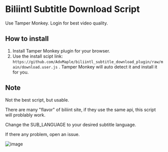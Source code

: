 # Biliintl Subtitle Download Script
Use Tamper Monkey. Login for best video quality.

## How to install
  1. Install Tamper Monkey plugin for your browser.
  2. Use the install scipt link: `https://github.com/AdvMaple/biliintl_subtitle_download_plugin/raw/main/download.user.js` . Tamper Monkey will auto detect it and install it for you.


## Note
Not the best script, but usable.

There are many "flavor" of biliint site, if they use the same api, this script will problably work.

Change the SUB_LANGUAGE to your desired subtitle language.

If there any problem, open an issue.

![image](https://user-images.githubusercontent.com/46006210/137569629-adc1a41a-5862-4bb6-b4cf-128e2518762b.png)
